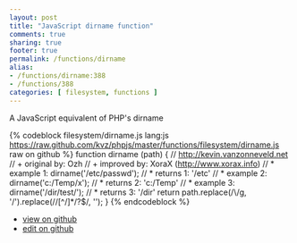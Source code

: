 ```yaml
---
layout: post
title: "JavaScript dirname function"
comments: true
sharing: true
footer: true
permalink: /functions/dirname
alias:
- /functions/dirname:388
- /functions/388
categories: [ filesystem, functions ]
---
```

A JavaScript equivalent of PHP's dirname
<!-- more -->
{% codeblock filesystem/dirname.js lang:js https://raw.github.com/kvz/phpjs/master/functions/filesystem/dirname.js raw on github %}
function dirname (path) {
    // http://kevin.vanzonneveld.net
    // +   original by: Ozh
    // +   improved by: XoraX (http://www.xorax.info)
    // *     example 1: dirname('/etc/passwd');
    // *     returns 1: '/etc'
    // *     example 2: dirname('c:/Temp/x');
    // *     returns 2: 'c:/Temp'
    // *     example 3: dirname('/dir/test/');
    // *     returns 3: '/dir'
    return path.replace(/\\/g, '/').replace(/\/[^\/]*\/?$/, '');
}
{% endcodeblock %}
<ul>
 <li><a href="https://github.com/kvz/phpjs/blob/master/functions/filesystem/dirname.js">view on github</a></li>
 <li><a href="https://github.com/kvz/phpjs/edit/master/functions/filesystem/dirname.js">edit on github</a></li>
</ul>
